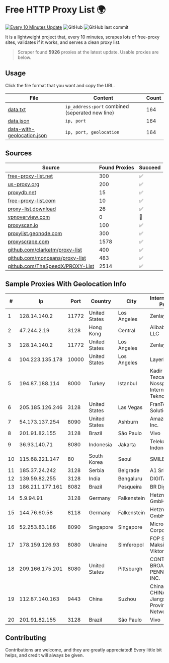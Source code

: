 
# Free HTTP Proxy List 🌍

[![Every 10 Minutes Update](https://github.com/mertguvencli/http-proxy-list/actions/workflows/main.yml/badge.svg?branch=main)](https://github.com/mertguvencli/http-proxy-list/actions/workflows/main.yml)
![GitHub](https://img.shields.io/github/license/mertguvencli/http-proxy-list)
![GitHub last commit](https://img.shields.io/github/last-commit/mertguvencli/http-proxy-list)

It is a lightweight project that, every 10 minutes, scrapes lots of free-proxy sites, validates if it works, and serves a clean proxy list.


> Scraper found **5926** proxies at the latest update. Usable proxies are below.

## Usage

Click the file format that you want and copy the URL.


|File|Content|Count|
|----|-------|-----|
|[data.txt](https://raw.githubusercontent.com/mertguvencli/http-proxy-list/main/proxy-list/data.txt)|`ip_address:port` combined (seperated new line)|164|
|[data.json](https://raw.githubusercontent.com/mertguvencli/http-proxy-list/main/proxy-list/data.json)|`ip, port`|164|
|[data-with-geolocation.json](https://raw.githubusercontent.com/mertguvencli/http-proxy-list/main/proxy-list/data-with-geolocation.json)|`ip, port, geolocation`|164|

## Sources

|Source|Found Proxies|Succeed|
|------|-------------|-------|
|[free-proxy-list.net](https://free-proxy-list.net)|300|✅|
|[us-proxy.org](https://www.us-proxy.org)|200|✅|
|[proxydb.net](http://proxydb.net)|15|✅|
|[free-proxy-list.com](https://free-proxy-list.com/?page=&port=&type%5B%5D=http&type%5B%5D=https&up_time=0&search=Search)|10|✅|
|[proxy-list.download](https://www.proxy-list.download/HTTP)|26|✅|
|[vpnoverview.com](https://vpnoverview.com/privacy/anonymous-browsing/free-proxy-servers)|0|🚫|
|[proxyscan.io](https://www.proxyscan.io)|100|✅|
|[proxylist.geonode.com](https://proxylist.geonode.com/api/proxy-list?limit=300&page=1&sort_by=lastChecked&sort_type=desc&protocols=http,https)|300|✅|
|[proxyscrape.com](https://api.proxyscrape.com/v2/?request=displayproxies&protocol=http&timeout=10000&country=all&ssl=all&anonymity=all)|1578|✅|
|[github.com/clarketm/proxy-list](https://raw.githubusercontent.com/clarketm/proxy-list/master/proxy-list-raw.txt)|400|✅|
|[github.com/monosans/proxy-list](https://raw.githubusercontent.com/monosans/proxy-list/main/proxies/http.txt)|483|✅|
|[github.com/TheSpeedX/PROXY-List](https://raw.githubusercontent.com/TheSpeedX/PROXY-List/master/http.txt)|2514|✅|


## Sample Proxies With Geolocation Info

|#|Ip|Port|Country|City|Internet Service Provider|
|-|--|----|-------|----|-------------------------|
|1|128.14.140.2|11772|United States|Los Angeles|Zenlayer Inc|
|2|47.244.2.19|3128|Hong Kong|Central|Alibaba.com LLC|
|3|128.14.140.2|11772|United States|Los Angeles|Zenlayer Inc|
|4|104.223.135.178|10000|United States|Los Angeles|LayerHost|
|5|194.87.188.114|8000|Turkey|Istanbul|Kadir Huseyin Tezcan Nosspeed Internet Teknolojileri|
|6|205.185.126.246|3128|United States|Las Vegas|FranTech Solutions|
|7|54.173.137.254|8090|United States|Ashburn|Amazon.com, Inc.|
|8|201.91.82.155|3128|Brazil|São Paulo|Vivo|
|9|36.93.140.71|8080|Indonesia|Jakarta|Telekomunikasi Indonesia|
|10|115.68.221.147|80|South Korea|Seoul|SMILESERV|
|11|185.37.24.242|3128|Serbia|Belgrade|A1 Srbija d.o.o|
|12|139.59.82.255|3128|India|Bengaluru|DIGITALOCEAN|
|13|186.211.177.161|8082|Brazil|Pesqueira|BR Digital|
|14|5.9.94.91|3128|Germany|Falkenstein|Hetzner Online GmbH|
|15|144.76.60.58|8118|Germany|Falkenstein|Hetzner Online GmbH|
|16|52.253.83.186|8090|Singapore|Singapore|Microsoft Corporation|
|17|178.159.126.93|8080|Ukraine|Simferopol|FOP Sinev Maksim Viktorovich|
|18|209.166.175.201|8080|United States|Pittsburgh|CONTINENTAL BROADBAND PENNSYLVANIA, INC.|
|19|112.87.140.163|9443|China|Suzhou|China Unicom CHINA169 Jiangsu Province Network|
|20|201.91.82.155|3128|Brazil|São Paulo|Vivo|



## Contributing

Contributions are welcome, and they are greatly appreciated! Every
little bit helps, and credit will always be given.

